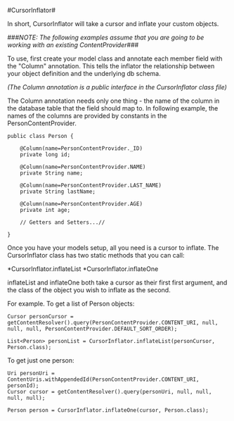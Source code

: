 #CursorInflator#

In short, CursorInflator will take a cursor and inflate your custom objects.

###_NOTE: The following examples assume that you are going to be working with an existing ContentProvider_###

To use, first create your model class and annotate each member field with the "Column" annotation. This tells the inflator the relationship between your object definition and the underlying db schema. 

_(The Column annotation is a public interface in the CursorInflator class file)_

The Column annotation needs only one thing - the name of the column in the database table that the field should map to. In following example, the names of the columns are provided by constants in the PersonContentProvider.

	public class Person {
		
		@Column(name=PersonContentProvider._ID)
		private long id;
		
		@Column(name=PersonContentProvider.NAME)
		private String name;
		
		@Column(name=PersonContentProvider.LAST_NAME)
		private String lastName;
		
		@Column(name=PersonContentProvider.AGE)
		private int age;

		// Getters and Setters...//
		
	}

Once you have your models setup, all you need is a cursor to inflate. The CursorInflator class has two static methods that you can call:

*CursorInflator.inflateList
*CursorInflator.inflateOne
	
inflateList and inflateOne both take a cursor as their first first argument, and the class of the object you wish to inflate as the second. 

For example. To get a list of Person objects:

	Cursor personCursor = getContentResolver().query(PersonContentProvider.CONTENT_URI, null, null, null, PersonContentProvider.DEFAULT_SORT_ORDER);

	List<Person> personList = CursorInflator.inflateList(personCursor, Person.class);


To get just one person:

	Uri personUri = ContentUris.withAppendedId(PersonContentProvider.CONTENT_URI, personId);
	Cursor cursor = getContentResolver().query(personUri, null, null, null, null);

	Person person = CursorInflator.inflateOne(cursor, Person.class);


